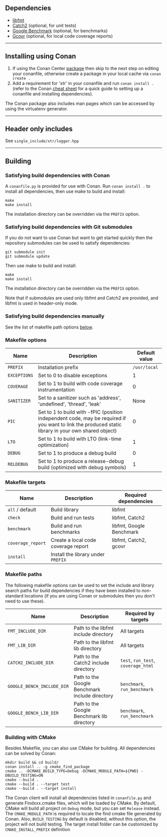 ## Dependencies

* [libfmt](https://github.com/fmtlib/fmt)
* [Catch2](https://github.com/catchorg/Catch2) (optional, for unit tests)
* [Google Benchmark](https://github.com/google/benchmark) (optional, for benchmarks)
* [Gcovr](https://github.com/gcovr/gcovr) (optional, for local code coverage reports)

---

## Installing using Conan

1. If using the Conan Center [package](https://conan.io/center/xtr) then skip to the
next step on editing your conanfile, otherwise create a package in your local cache via `conan create .`
2. Add a requirement for 'xtr' in your conanfile and run `conan install .` (refer to the Conan
   [cheat sheet](https://docs.conan.io/en/latest/cheatsheet.html#using-packages-in-an-application)
   for a quick guide to setting up a conanfile and installing dependencies).

The Conan package also includes man pages which can be accessed by using the virtualenv generator.

---

## Header only includes

See `single_include/xtr/logger.hpp`

---

## Building

### Satisfying build dependencies with Conan

A `conanfile.py` is provided for use with Conan. Run `conan install .` to
install all dependencies, then use make to build and install:

```
make
make install
```

The installation directory can be overridden via the `PREFIX` option.

### Satisfying build dependencies with Git submodules

If you do not want to use Conan but want to get started quickly then
the repository submodules can be used to satisfy dependencies:

```
git submodule init
git submodule update
```

Then use make to build and install:

```
make
make install
```

The installation directory can be overridden via the `PREFIX` option.

Note that if submodules are used only libfmt and Catch2 are provided, and libfmt is used in header-only mode.

### Satisfying build dependencies manually

See the list of makefile path options [below](#makefile-paths).

### Makefile options

Name         | Description                    | Default value
-------------|--------------------------------|--------------
`PREFIX`     | Installation prefix            | `/usr/local`
`EXCEPTIONS` | Set to 0 to disable exceptions | 1
`COVERAGE`   | Set to 1 to build with code coverage instrumentation | 0
`SANITIZER`  | Set to a sanitizer such as 'address', 'undefined', 'thread', 'leak' | None
`PIC`        | Set to 1 to build with -fPIC (position independent code, may be required if you want to link the produced static library in your own shared object) | 0
`LTO`        | Set to 1 to build with LTO (link-time optimization) | 1
`DEBUG`      | Set to 1 to produce a debug build | 0
`RELDEBUG`   | Set to 1 to produce a release-debug build (optimized with debug symbols) | 1

### Makefile targets

Name                     | Description         | Required dependencies
-------------------------|---------------------|------------------
`all` / default          | Build library       | libfmt
`check`                  | Build and run tests | libfmt, Catch2
`benchmark`              | Build and run benchmarks | libfmt, Google Benchmark
`coverage_report`        | Create a local code coverage report | libfmt, Catch2, gcovr
`install`                | Install the library under `PREFIX` |

### Makefile paths

The following makefile options can be used to set the include and library
search paths for build dependencies if they have been installed to non-standard
locations (if you are using Conan or submodules then you don't need to use
these).

Name                       | Description | Required by targets
---------------------------|-------------|--------------------
`FMT_INCLUDE_DIR`          | Path to the libfmt include directory | All targets
`FMT_LIB_DIR`              | Path to the libfmt lib directory | All targets
`CATCH2_INCLUDE_DIR`       | Path to the Catch2 include directory | `test`, `run_test`, `coverage_html`
`GOOGLE_BENCH_INCLUDE_DIR` | Path to the Google Benchmark include directory | `benchmark`, `run_benchmark`
`GOOGLE_BENCH_LIB_DIR`     | Path to the Google Benchmark lib directory | `benchmark`, `run_benchmark`

### Building with CMake

Besides Makefile, you can also use CMake for building. All dependencies can be solved by Conan:

```
mkdir build && cd build/
conan install .. -g cmake_find_package
cmake .. -DCMAKE_BUILD_TYPE=Debug -DCMAKE_MODULE_PATH=${PWD} -DBUILD_TESTING=ON
cmake --build .
cmake --build . --target test
cmake --build . --target install
```

The Conan client will install all dependencies listed in `conanfile.py` and generate Findxxx.cmake files, which will be loaded by CMake.
By default, CMake will build all project on `Debug` mode, but you can set `Release` instead.
The `CMAKE_MODULE_PATH` is required to locale the find cmake file generated by Conan.
Also, `BUILD_TESTING` by default is disabled, without this option, the project will not build testing.
The target install folder can be customized by `CMAKE_INSTALL_PREFIX` definition
